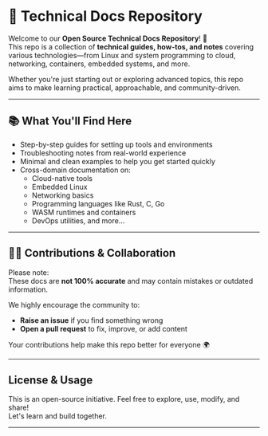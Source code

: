 
# 📘 Technical Docs Repository

Welcome to our **Open Source Technical Docs Repository**! 🚀  
This repo is a collection of **technical guides, how-tos, and notes** covering various technologies—from Linux and system programming to cloud, networking, containers, embedded systems, and more.

Whether you're just starting out or exploring advanced topics, this repo aims to make learning practical, approachable, and community-driven.

---

## 📚 What You'll Find Here

- Step-by-step guides for setting up tools and environments
- Troubleshooting notes from real-world experience
- Minimal and clean examples to help you get started quickly
- Cross-domain documentation on:
  - Cloud-native tools
  - Embedded Linux
  - Networking basics
  - Programming languages like Rust, C, Go
  - WASM runtimes and containers
  - DevOps utilities, and more...

---

## 🙋‍♂️ Contributions & Collaboration

Please note:  
These docs are **not 100% accurate** and may contain mistakes or outdated information.

We highly encourage the community to:

- **Raise an issue** if you find something wrong
- **Open a pull request** to fix, improve, or add content

Your contributions help make this repo better for everyone 🌍

---

## License & Usage

This is an open-source initiative. Feel free to explore, use, modify, and share!  
Let's learn and build together.

---


